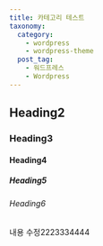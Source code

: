 ```yaml
---
title: 카테고리 테스트
taxonomy:
  category: 
    - wordpress
    - wordpress-theme
  post_tag:
    - 워드프레스
    - Wordpress
---
```


## Heading2

### Heading3

#### Heading4

##### Heading5

###### Heading6

내용 수정2223334444